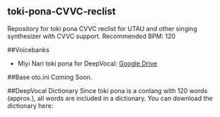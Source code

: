 ## toki-pona-CVVC-reclist
Repository for toki pona CVVC reclist for UTAU and other singing synthesizer with CVVC support.
Recommended BPM: 120

##Voicebanks
* Miyi Nari toki pona for DeepVocal: [Google Drive](https://drive.google.com/file/d/1RP5a4X4viYOliWDVpN92g7nF45Nlyuzf/view?usp=drive_link)

##Base oto.ini
Coming Soon.

##DeepVocal Dictionary
Since toki pona is a conlang with 120 words (approx.), all words are included in a dictionary.
You can download the dictionary here: 
